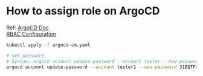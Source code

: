 # How to assign role on ArgoCD
Ref: [ArgoCD Doc](https://github.com/argoproj/argo-cd/blob/master/docs/operator-manual/)</br>
[RBAC Configuration](https://argo-cd.readthedocs.io/en/stable/operator-manual/rbac/)

```sh
kubectl apply -f argocd-cm.yaml

# Set password
# Syntax: argocd account update-password --account tester --new-password tester --current-password <admin-password> --grpc-web
argocd account update-password --account tester1 --new-password 31BQTF=}8339 --current-password ODUguSNhEBjgFMPK --grpc-web
```